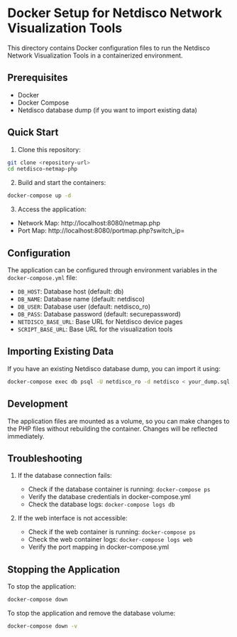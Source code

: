 # Docker Setup for Netdisco Network Visualization Tools

This directory contains Docker configuration files to run the Netdisco Network Visualization Tools in a containerized environment.

## Prerequisites

- Docker
- Docker Compose
- Netdisco database dump (if you want to import existing data)

## Quick Start

1. Clone this repository:
```bash
git clone <repository-url>
cd netdisco-netmap-php
```

2. Build and start the containers:
```bash
docker-compose up -d
```

3. Access the application:
- Network Map: http://localhost:8080/netmap.php
- Port Map: http://localhost:8080/portmap.php?switch_ip=<switch-ip>

## Configuration

The application can be configured through environment variables in the `docker-compose.yml` file:

- `DB_HOST`: Database host (default: db)
- `DB_NAME`: Database name (default: netdisco)
- `DB_USER`: Database user (default: netdisco_ro)
- `DB_PASS`: Database password (default: securepassword)
- `NETDISCO_BASE_URL`: Base URL for Netdisco device pages
- `SCRIPT_BASE_URL`: Base URL for the visualization tools

## Importing Existing Data

If you have an existing Netdisco database dump, you can import it using:

```bash
docker-compose exec db psql -U netdisco_ro -d netdisco < your_dump.sql
```

## Development

The application files are mounted as a volume, so you can make changes to the PHP files without rebuilding the container. Changes will be reflected immediately.

## Troubleshooting

1. If the database connection fails:
   - Check if the database container is running: `docker-compose ps`
   - Verify the database credentials in docker-compose.yml
   - Check the database logs: `docker-compose logs db`

2. If the web interface is not accessible:
   - Check if the web container is running: `docker-compose ps`
   - Check the web container logs: `docker-compose logs web`
   - Verify the port mapping in docker-compose.yml

## Stopping the Application

To stop the application:

```bash
docker-compose down
```

To stop the application and remove the database volume:

```bash
docker-compose down -v
``` 